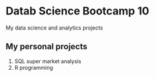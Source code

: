 # Datab Science Bootcamp 10
My data science and analytics projects

## My personal projects

1. SQL super market analysis
2. R programming

